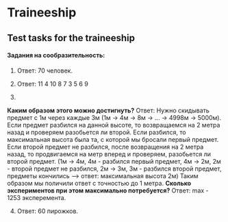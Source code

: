# Traineeship
## Test tasks for the traineeship

#### Задания на сообразительность:
1. Ответ: 70 человек.

2. Ответ: 11  4  10
           8  7   3
           5  6   9

3.
**Каким образом этого можно достигнуть?**
Ответ: Нужно скидывать предмет с 1м через каждые 3м (1м -> 4м -> 8м -> ... -> 4998м -> 5000м). Если предмет разбился на данной высоте, то возвращаемся на 2 метра назад и проверяем разобьется ли второй. Если разбился, то максимальная высота была та, с которой мы бросали первый предмет. Если второй предмет не разбился, после возвращения на 2 метра назад, то продвигаемся на метр вперед и проверяем, разобьется ли второй предмет. (1м -> 4м, 4м - разбился первый предмет, 4м -> 2м, 2м - второй предмет не разбился, 2м -> 3м, 3м - разбился второй предмет, предметы кончились --> ответ: максимальная высота 2м) Таким образом мы поличили ответ с точностью до 1 метра.
**Сколько экспериментов при этом максимально потребуется?**
Ответ: max - 1253 эксперемента.

4. Ответ: 60 пирожков.